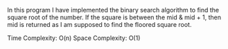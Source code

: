 In this program I have implemented the binary search algorithm to find the square root of the number. If the square is between the mid & mid + 1, then mid is returned as I am supposed to find the floored square root.

Time Complexity: O(n)
Space Complexity: O(1)
